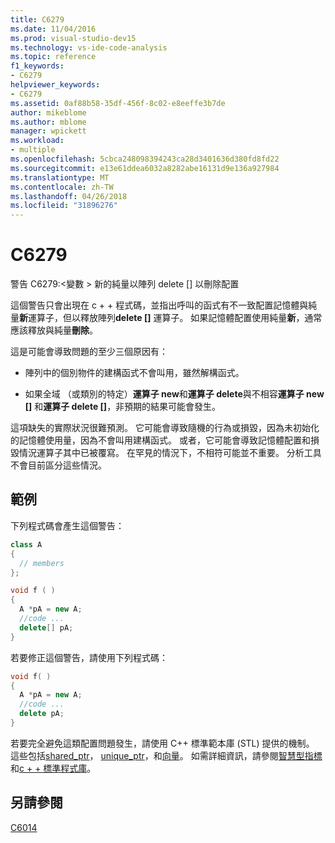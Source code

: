 ```yaml
---
title: C6279
ms.date: 11/04/2016
ms.prod: visual-studio-dev15
ms.technology: vs-ide-code-analysis
ms.topic: reference
f1_keywords:
- C6279
helpviewer_keywords:
- C6279
ms.assetid: 0af88b58-35df-456f-8c02-e8eeffe3b7de
author: mikeblome
ms.author: mblome
manager: wpickett
ms.workload:
- multiple
ms.openlocfilehash: 5cbca248098394243ca28d3401636d380fd8fd22
ms.sourcegitcommit: e13e61ddea6032a8282abe16131d9e136a927984
ms.translationtype: MT
ms.contentlocale: zh-TW
ms.lasthandoff: 04/26/2018
ms.locfileid: "31896276"
---
```

# <a name="c6279"></a>C6279
警告 C6279:\<變數 > 新的純量以陣列 delete [] 以刪除配置

 這個警告只會出現在 c + + 程式碼，並指出呼叫的函式有不一致配置記憶體與純量**新**運算子，但以釋放陣列**delete []** 運算子。 如果記憶體配置使用純量**新**，通常應該釋放與純量**刪除**。

 這是可能會導致問題的至少三個原因有：

-   陣列中的個別物件的建構函式不會叫用，雖然解構函式。

-   如果全域 （或類別的特定）**運算子 new**和**運算子 delete**與不相容**運算子 new []** 和**運算子 delete []**，非預期的結果可能會發生。

 這項缺失的實際狀況很難預測。 它可能會導致隨機的行為或損毀，因為未初始化的記憶體使用量，因為不會叫用建構函式。 或者，它可能會導致記憶體配置和損毀情況運算子其中已被覆寫。 在罕見的情況下，不相符可能並不重要。 分析工具不會目前區分這些情況。

## <a name="example"></a>範例
 下列程式碼會產生這個警告：

```cpp
class A
{
  // members
};

void f ( )
{
  A *pA = new A;
  //code ...
  delete[] pA;
}
```

 若要修正這個警告，請使用下列程式碼：

```cpp
void f( )
{
  A *pA = new A;
  //code ...
  delete pA;
}
```

 若要完全避免這類配置問題發生，請使用 C++ 標準範本庫 (STL) 提供的機制。 這些包括[shared_ptr](/cpp/standard-library/shared-ptr-class)， [unique_ptr](/cpp/standard-library/unique-ptr-class)，和[向量](/cpp/standard-library/vector)。 如需詳細資訊，請參閱[智慧型指標](/cpp/cpp/smart-pointers-modern-cpp)和[c + + 標準程式庫](/cpp/standard-library/cpp-standard-library-reference)。

## <a name="see-also"></a>另請參閱
 [C6014](../code-quality/c6014.md)